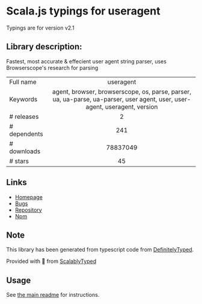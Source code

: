 
# Scala.js typings for useragent

Typings are for version v2.1

## Library description:
Fastest, most accurate & effecient user agent string parser, uses Browserscope's research for parsing

|                    |                 |
| ------------------ | :-------------: |
| Full name          | useragent |
| Keywords           | agent, browser, browserscope, os, parse, parser, ua, ua-parse, ua-parser, user agent, user, user-agent, useragent, version |
| # releases         | 2 |
| # dependents       | 241 |
| # downloads        | 78837049 |
| # stars            | 45 |

## Links
- [Homepage](https://github.com/3rd-Eden/useragent#readme)
- [Bugs](https://github.com/3rd-Eden/useragent/issues)
- [Repository](https://github.com/3rd-Eden/useragent)
- [Npm](https://www.npmjs.com/package/useragent)
    


## Note
This library has been generated from typescript code from [DefinitelyTyped](https://definitelytyped.org).

Provided with :purple_heart: from [ScalablyTyped](https://github.com/oyvindberg/ScalablyTyped)

## Usage
See [the main readme](../../readme.md) for instructions.


